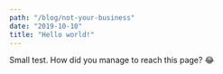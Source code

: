 ```yaml
---
path: "/blog/not-your-business"
date: "2019-10-10"
title: "Hello world!"
---
```


Small test. How did you manage to reach this page? :joy: